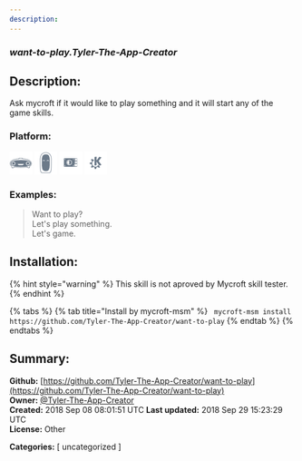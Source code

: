 ```yaml
---
description: 
---
```


### _want-to-play.Tyler-The-App-Creator_  
## Description:  
Ask mycroft if it would like to play something and it will start any of the game skills.  
  
  
### Platform:  
 ![Mark I](../.gitbook/assets/mark-1-icon.png)  ![Mark II](../.gitbook/assets/mark-2-icon.png)  ![Picroft](../.gitbook/assets/picroft-icon.png)  ![plasmoid](../.gitbook/assets/kde.png)   
### Examples:  
> Want to play?  
> Let's play something.  
> Let's game.  
  
## Installation:  
{% hint style="warning" %}
This skill is not aproved by Mycroft skill tester.
{% endhint %}
    
{% tabs %}
{% tab title="Install by mycroft-msm" %}
``` mycroft-msm install https://github.com/Tyler-The-App-Creator/want-to-play```
{% endtab %}
  {% endtabs %}
    
## Summary:  
**Github:** [https://github.com/Tyler-The-App-Creator/want-to-play](https://github.com/Tyler-The-App-Creator/want-to-play)  
**Owner:** [@Tyler-The-App-Creator](https://github.com/Tyler-The-App-Creator)  
**Created:** 2018 Sep 08 08:01:51 UTC  **Last updated:** 2018 Sep 29 15:23:29 UTC  
**License:** Other  
  
**Categories:** [ uncategorized ]   
